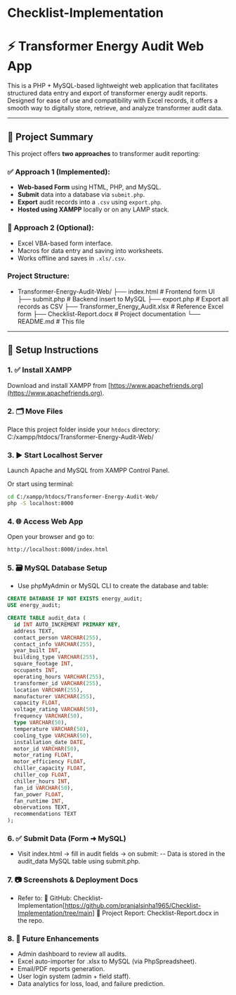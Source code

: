 # Checklist-Implementation

# ⚡ Transformer Energy Audit Web App

This is a PHP + MySQL-based lightweight web application that facilitates structured data entry and export of transformer energy audit reports. Designed for ease of use and compatibility with Excel records, it offers a smooth way to digitally store, retrieve, and analyze transformer audit data.

---

## 📘 Project Summary

This project offers **two approaches** to transformer audit reporting:

### ✅ Approach 1 (Implemented):
- **Web-based Form** using HTML, PHP, and MySQL.
- **Submit** data into a database via `submit.php`.
- **Export** audit records into a `.csv` using `export.php`.
- **Hosted using XAMPP** locally or on any LAMP stack.

### 📁 Approach 2 (Optional):
- Excel VBA-based form interface.
- Macros for data entry and saving into worksheets.
- Works offline and saves in `.xls/.csv`.

### Project Structure: 
 - Transformer-Energy-Audit-Web/ 
├── index.html # Frontend form UI 
├── submit.php # Backend insert to MySQL 
├── export.php # Export all records as CSV 
├── Transformer_Energy_Audit.xlsx # Reference Excel form 
├── Checklist-Report.docx # Project documentation 
└── README.md # This file

---

## 🔧 Setup Instructions

### 1. ✅ Install XAMPP
Download and install XAMPP from [https://www.apachefriends.org](https://www.apachefriends.org).

### 2. 🗂 Move Files
Place this project folder inside your `htdocs` directory:
C:/xampp/htdocs/Transformer-Energy-Audit-Web/

### 3. ▶️ Start Localhost Server
Launch Apache and MySQL from XAMPP Control Panel.

Or start using terminal:
```bash
cd C:/xampp/htdocs/Transformer-Energy-Audit-Web/
php -S localhost:8000
```

### 4. 🌐 Access Web App
Open your browser and go to:
```bash
http://localhost:8000/index.html
```

### 5. 🗃️ MySQL Database Setup
 - Use phpMyAdmin or MySQL CLI to create the database and table:
``` SQL
CREATE DATABASE IF NOT EXISTS energy_audit;
USE energy_audit;

CREATE TABLE audit_data (
  id INT AUTO_INCREMENT PRIMARY KEY,
  address TEXT,
  contact_person VARCHAR(255),
  contact_info VARCHAR(255),
  year_built INT,
  building_type VARCHAR(255),
  square_footage INT,
  occupants INT,
  operating_hours VARCHAR(255),
  transformer_id VARCHAR(255),
  location VARCHAR(255),
  manufacturer VARCHAR(255),
  capacity FLOAT,
  voltage_rating VARCHAR(50),
  frequency VARCHAR(50),
  type VARCHAR(50),
  temperature VARCHAR(50),
  cooling_type VARCHAR(50),
  installation_date DATE,
  motor_id VARCHAR(50),
  motor_rating FLOAT,
  motor_efficiency FLOAT,
  chiller_capacity FLOAT,
  chiller_cop FLOAT,
  chiller_hours INT,
  fan_id VARCHAR(50),
  fan_power FLOAT,
  fan_runtime INT,
  observations TEXT,
  recommendations TEXT
);
```
### 6. ✅ Submit Data (Form ➜ MySQL)
 - Visit index.html → fill in audit fields → on submit:
-- Data is stored in the audit_data MySQL table using submit.php.

### 7. 📷 Screenshots & Deployment Docs
 - Refer to:
📎 GitHub: Checklist-Implementation[https://github.com/pranjalsinha1965/Checklist-Implementation/tree/main]
📎 Project Report: Checklist-Report.docx in the repo.

### 8. 🚀 Future Enhancements
- Admin dashboard to review all audits.
- Excel auto-importer for .xlsx to MySQL (via PhpSpreadsheet).
- Email/PDF reports generation.
- User login system (admin + field staff).
- Data analytics for loss, load, and failure prediction.

